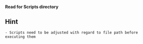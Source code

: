 #### Read for Scripts directory
## Hint 
    - Scripts need to be adjusted with regard to file path before executing them
